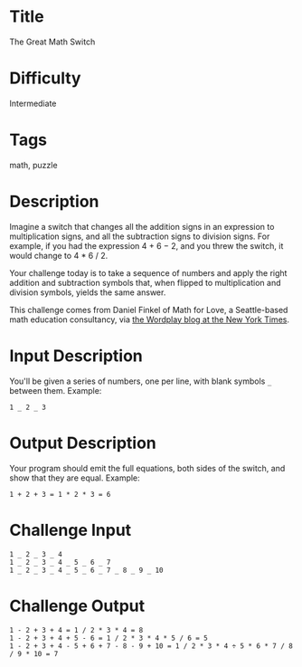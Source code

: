 # Title

The Great Math Switch

# Difficulty

Intermediate

# Tags

math, puzzle

# Description

Imagine a switch that changes all the addition signs in an expression to multiplication signs, and all the subtraction signs to division signs. For example, if you had the expression 4 + 6 − 2, and you threw the switch, it would change to 4 * 6 / 2.

Your challenge today is to take a sequence of numbers and apply the right addition and subtraction symbols that, when flipped to multiplication and division symbols, yields the same answer. 

This challenge comes from Daniel Finkel of Math for Love, a Seattle-based math education consultancy, via [the Wordplay blog at the New York Times](http://wordplay.blogs.nytimes.com/2016/01/18/finkel-the-switch/). 

# Input Description

You'll be given a series of numbers, one per line, with blank symbols `_` between them. Example:

    1 _ 2 _ 3

# Output Description

Your program should emit the full equations, both sides of the switch, and show that they are equal. Example:

    1 + 2 + 3 = 1 * 2 * 3 = 6

# Challenge Input

    1 _ 2 _ 3 _ 4
    1 _ 2 _ 3 _ 4 _ 5 _ 6 _ 7
    1 _ 2 _ 3 _ 4 _ 5 _ 6 _ 7 _ 8 _ 9 _ 10

# Challenge Output

    1 - 2 + 3 + 4 = 1 / 2 * 3 * 4 = 8
    1 - 2 + 3 + 4 + 5 - 6 = 1 / 2 * 3 * 4 * 5 / 6 = 5
    1 - 2 + 3 + 4 - 5 + 6 + 7 - 8 - 9 + 10 = 1 / 2 * 3 * 4 ÷ 5 * 6 * 7 / 8 / 9 * 10 = 7
